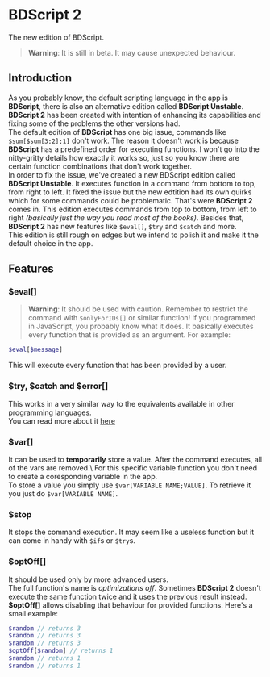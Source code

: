 # BDScript 2
The new edition of BDScript.
> **Warning**: It is still in beta. It may cause unexpected behaviour.

## Introduction
As you probably know, the default scripting language in the app is **BDScript**, there is also an alternative edition called **BDScript Unstable**.\
**BDScript 2** has been created with intention of enhancing its capabilities and fixing some of the problems the other versions had.\
The default edition of **BDScript** has one big issue, commands like `$sum[$sum[3;2];1]` don't work. The reason it doesn't work is because **BDScript** has a predefined order for executing functions.
I won't go into the nitty-gritty details how exactly it works so, just so you know there are certain function combinations that don't work together.\
In order to fix the issue, we've created a new BDScript edition called **BDScript Unstable**. It executes function in a command from bottom to top, from right to left.
It fixed the issue but the new edtition had its own quirks which for some commands could be problematic. That's were **BDScript 2** comes in. This edition executes commands from top to bottom, from left to right *(basically just the way you read most of the books)*.
Besides that, **BDScript 2** has new features like `$eval[]`, `$try` and `$catch` and more.\
This edition is still rough on edges but we intend to polish it and make it the default choice in the app.

## Features
### $eval[]
> **Warning**: It should be used with caution. Remember to restrict the command with `$onlyForIDs[]` or similar function!
If you programmed in JavaScript, you probably know what it does.
It basically executes every function that is provided as an argument.
For example:
```php
$eval[$message]
```
This will execute every function that has been provided by a user.

### $try, $catch and $error[]
This works in a very similar way to the equivalents available in other programming languages.\
You can read more about it [here](./trycatch.md)

### $var[]
It can be used to **temporarily** store a value.
After the command executes, all of the vars are removed.\ For this specific variable function you don't need to create a coresponding variable in the app.\
To store a value you simply use `$var[VARIABLE NAME;VALUE]`. To retrieve it you just do `$var[VARIABLE NAME]`.

### $stop
It stops the command execution. It may seem like a useless function but it can come in handy with `$if`s or `$try`s.

### $optOff[]
It should be used only by more advanced users.\
The full function's name is *optimizations off*. Sometimes **BDScript 2** doesn't execute the same function twice and it uses the previous result instead.
**$optOff[]** allows disabling that behaviour for provided functions.
Here's a small example:
```php
$random // returns 3
$random // returns 3
$random // returns 3
$optOff[$random] // returns 1
$random // returns 1
$random // returns 1
```

